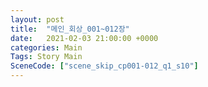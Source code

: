 ```yaml
---
layout: post
title:  "메인_회상_001~012장"
date:   2021-02-03 21:00:00 +0000
categories: Main
Tags: Story Main
SceneCode: ["scene_skip_cp001-012_q1_s10"]
---
```

